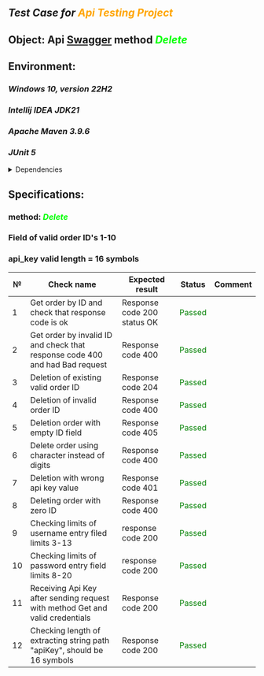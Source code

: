 _Test Case for_ <font color = 'Orange'>_Api Testing Project_</font>
---
Object: Api [Swagger](http://35.208.34.242:8080/swagger-ui/index.html#/) method <font color = 'Lime'>*Delete*</font>
---

## Environment:
### *Windows 10, version 22H2*
### *Intellij IDEA JDK21*
### *Apache Maven 3.9.6*
### *JUnit 5*

<details>
 <summary>Dependencies</summary> 

  <dependencies>

    <dependency>
      <groupId>io.rest-assured</groupId>
      <artifactId>rest-assured</artifactId>
      <version>5.4.0</version>
      <scope>test</scope>
    </dependency>

    <dependency>
      <groupId>org.junit.jupiter</groupId>
      <artifactId>junit-jupiter-engine</artifactId>
      <version>5.10.0</version>
      <scope>test</scope>
    </dependency>

    <dependency>
      <groupId>commons-codec</groupId>
      <artifactId>commons-codec</artifactId>
      <version>1.16.1</version>
    </dependency>

    <dependency>
      <groupId>org.junit.jupiter</groupId>
      <artifactId>junit-jupiter-params</artifactId>
      <version>5.10.0</version>
      <scope>test</scope>
    </dependency>

    <dependency>
      <groupId>org.junit.jupiter</groupId>
      <artifactId>junit-jupiter-api</artifactId>
      <version>5.10.2</version>
      <scope>test</scope>
    </dependency>
  </dependencies>


</details>

## Specifications:
### method: <font color = 'Lime'>*Delete*</font>
### Field of valid order ID's 1-10
### api_key valid length  = 16 symbols


| №  | Check name                                                                    | Expected result             | Status                            | Comment |
|----|-------------------------------------------------------------------------------|-----------------------------|-----------------------------------|---------|
| 1  | Get order by ID and check that response code is ok                            | Response code 200 status OK | <font color='Green'>Passed</font> |
| 2  | Get order by invalid ID and check that response code 400 and had Bad request  | Response code 400           | <font color='Green'>Passed</font> |
| 3  | Deletion of existing valid order ID                                           | Response code 204           | <font color='Green'>Passed</font> |
| 4  | Deletion of invalid order ID                                                  | Response code 400           | <font color='Green'>Passed</font> |
| 5  | Deletion order with empty ID field                                            | Response code 405           | <font color='Green'>Passed</font> |
| 6  | Delete order using character instead of digits                                | Response code 400           | <font color='Green'>Passed</font> |
| 7  | Deletion with wrong api key value                                             | Response code 401           | <font color='Green'>Passed</font> |
| 8  | Deleting order with zero ID                                                   | Response code 400           | <font color='Green'>Passed</font> |
| 9  | Checking limits of username entry filed limits 3-13                           | response code 200           | <font color='Green'>Passed</font> |
| 10 | Checking limits of password entry field limits 8-20                           | response code 200           | <font color='Green'>Passed</font> |
| 11 | Receiving Api Key after sending request with method Get and valid credentials | Response code 200           | <font color='Green'>Passed</font> |
| 12 | Checking length of extracting string path "apiKey", should be 16 symbols      | Response code 200           | <font color='Green'>Passed</font> |